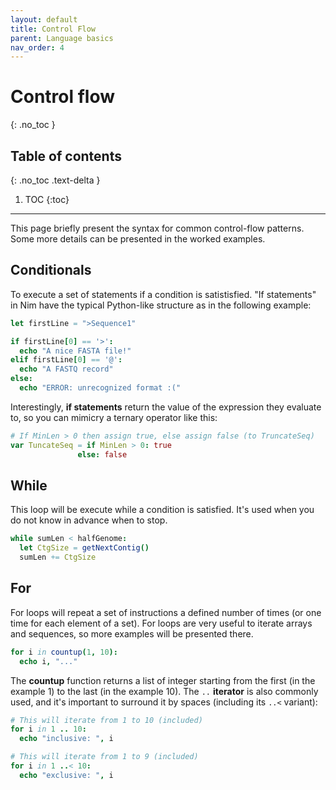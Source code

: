 ```yaml
---
layout: default
title: Control Flow
parent: Language basics
nav_order: 4
---
```


# Control flow
{: .no_toc }

## Table of contents
{: .no_toc .text-delta }

1. TOC
{:toc}

---

This page briefly present the syntax for common control-flow patterns.
Some more details can be presented in the worked examples.

## Conditionals
To execute a set of statements if a condition is satistisfied. "If statements" in Nim have the typical Python-like structure as in the following example:

```nim
let firstLine = ">Sequence1"

if firstLine[0] == '>':
  echo "A nice FASTA file!"
elif firstLine[0] == '@':
  echo "A FASTQ record"
else:
  echo "ERROR: unrecognized format :("
```

Interestingly, **if statements** return the value of the expression they evaluate to,
so you can mimicry a ternary operator like this:

```nim
# If MinLen > 0 then assign true, else assign false (to TruncateSeq)
var TuncateSeq = if MinLen > 0: true
               else: false
```

## While

This loop will be execute while a condition is satisfied.
It's used when you do not know in advance when to stop.

```nim
while sumLen < halfGenome:
  let CtgSize = getNextContig()
  sumLen += CtgSize
```

## For
For loops will repeat a set of instructions a defined number of times
(or one time for each element of a set).
For loops are very useful to iterate arrays and sequences,
so more examples will be presented there.

```nim
for i in countup(1, 10):
  echo i, "..."
```

The **countup** function returns a list of integer starting from the first (in the example 1) to the last (in the example 10).
The `..` **iterator** is also commonly used, and it's important to surround it by spaces (including its `..<` variant):

```nim
# This will iterate from 1 to 10 (included)
for i in 1 .. 10:
  echo "inclusive: ", i

# This will iterate from 1 to 9 (included)
for i in 1 ..< 10:
  echo "exclusive: ", i
```
